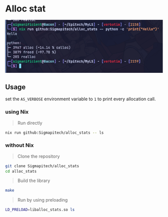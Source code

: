 # Alloc stat

![demo](showcase.png)

## Usage

set the `AS_VERBOSE` environment variable to `1` to print every allocation call.

### using Nix

> Run directly
```sh
nix run github:Sigmapitech/alloc_stats -- ls
```

### without Nix

> Clone the repository
```sh
git clone Sigmapitech/alloc_stats
cd alloc_stats
```

> Build the library
```sh
make
```

> Run by using preloading
```sh
LD_PRELOAD=liballoc_stats.so ls
```
